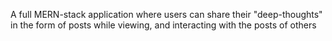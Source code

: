A full MERN-stack application where users can share their "deep-thoughts" in the form of posts while viewing, and interacting with the posts of others